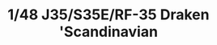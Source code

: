---
layout: product
title: "1/48 J35/S35E/RF-35 Draken 'Scandinavian"
price: "6100" 
desc: "Maketa"
img_path: "/assets/img/HASE 07482.webp"
brand: "Hasegawa"
available: false
special_offer: false
new: false
soon: false
cat: "010000"
subcat: "015700"
subsubcat: "0N/A"
sifra: "HASE 07482"
popular: false
---